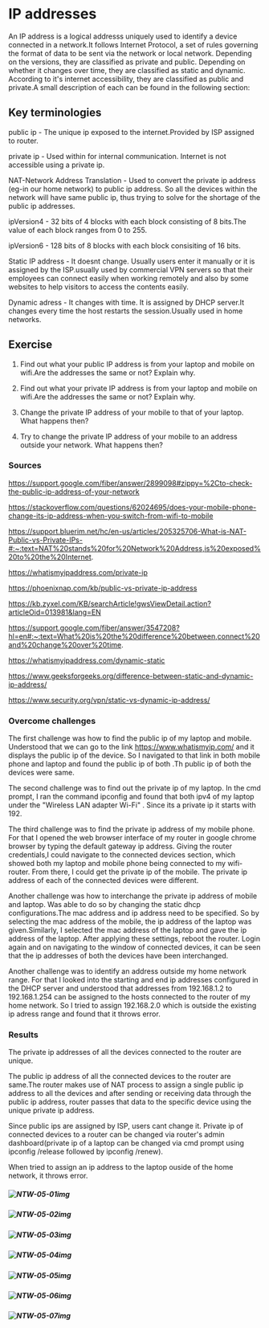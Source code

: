 # IP addresses

An IP address is a logical addresss uniquely used to identify a device connected in a network.It follows Internet Protocol, a set of rules governing the format of data to be sent via the network or local network. Depending on the versions, they are classified as private and public. Depending on whether it changes over time, they are classified as static and dynamic. According to it's internet accessibility, they are classified as public and private.A small description of each can be found in the following section:

## Key terminologies
public ip - The unique ip exposed to the internet.Provided by ISP assigned to router.

private ip - Used within for internal communication. Internet is not accessible using a private ip. 

NAT-Network Address Translation - Used to convert the private ip address (eg-in our home network)  to  public ip address. So all the devices within the network will have same public ip, thus trying to solve for the shortage of the public ip addresses.

ipVersion4 - 32 bits of 4 blocks with each block consisting of 8 bits.The value of each block ranges from 0 to 255.

ipVersion6 - 128 bits of 8 blocks with each block consisiting of 16 bits.

Static IP address - It doesnt change. Usually users enter it manually or it is assigned by the ISP.usually used by commercial VPN servers so that their employees can connect easily when working remotely and also by some websites to help visitors to access the contents easily.

Dynamic adress - It changes with time. It is assigned by DHCP server.It changes every time the host restarts the session.Usually used in home networks.
  
## Exercise
1. Find out what your public IP address is from your laptop and mobile on wifi.Are the addresses the same or not? Explain why.

2. Find out what your private IP address is from your laptop and mobile on wifi.Are the addresses the same or not? Explain why.

3. Change the private IP address of your mobile to that of your laptop. What happens then?

4. Try to change the private IP address of your mobile to an address outside your network. What happens then?

### Sources

https://support.google.com/fiber/answer/2899098#zippy=%2Cto-check-the-public-ip-address-of-your-network

https://stackoverflow.com/questions/62024695/does-your-mobile-phone-change-its-ip-address-when-you-switch-from-wifi-to-mobile

https://support.bluerim.net/hc/en-us/articles/205325706-What-is-NAT-Public-vs-Private-IPs-#:~:text=NAT%20stands%20for%20Network%20Address,is%20exposed%20to%20the%20Internet.

https://whatismyipaddress.com/private-ip

https://phoenixnap.com/kb/public-vs-private-ip-address

https://kb.zyxel.com/KB/searchArticle!gwsViewDetail.action?articleOid=013981&lang=EN

https://support.google.com/fiber/answer/3547208?hl=en#:~:text=What%20is%20the%20difference%20between,connect%20and%20change%20over%20time.

https://whatismyipaddress.com/dynamic-static

https://www.geeksforgeeks.org/difference-between-static-and-dynamic-ip-address/

https://www.security.org/vpn/static-vs-dynamic-ip-address/

### Overcome challenges
The first challenge was how to find the public ip of my laptop and mobile. Understood that we can go to the link 
https://www.whatismyip.com/ and it displays the public ip of the device. So I navigated to that link in both mobile phone and laptop and found the public ip of both .Th public ip of both the devices were same.

The second challenge was to find out the private ip of my laptop. In the cmd prompt, I ran the command ipconfig and found that both ipv4 of my laptop under the "Wireless LAN adapter Wi-Fi" . Since its a private ip it starts with 192.

The third challenge was to find the private ip address of my mobile phone. For that I opened the web browser interface of my router in google chrome browser by typing the default gateway ip address. Giving the router credentials,I could navigate to the connected devices section, which showed both my laptop and mobile phone being connected to my wifi-router. From there, I could get the private ip of the mobile. The private ip address of each of the connected devices were different.

Another challenge was how to interchange the private ip address of mobile and laptop. Was able to do so by changing the static dhcp configurations.The mac address and ip address need to be specified. So by selecting the mac address of the mobile, the ip address of the laptop was given.Similarly, I selected the mac address of the laptop and gave the ip address of the laptop. After applying these settings, reboot the router. Login again and on navigating to the window of connected devices, it can be seen that the ip addresses of both the devices have been interchanged.

Another challenge was to identify an address outside my home network range. For that I looked into the starting and end ip addresses configured in the DHCP server and understood that addresses from 192.168.1.2 to 192.168.1.254 can be assigned to the hosts connected to the router of my home network. So I tried to assign 192.168.2.0 which is outside the existing ip adress range and found that it throws error.

### Results
The private ip addresses of all the devices connected to the router are unique.

The public ip address of all the connected devices to the router are same.The router makes use of NAT process to assign a single public ip address to all the devices and after sending or receiving data through the public ip address, router passes that data to the specific device using the unique private ip address.

Since public ips are assigned by ISP, users cant change it. Private ip of connected devices to a router can be changed  via router's admin dashboard(private ip of a laptop can be changed via cmd prompt using ipconfig /release followed by ipconfig /renew).

When tried to assign an ip address to the laptop ouside of the home network, it throws error.  

##### ![NTW-05-01img](https://github.com/Techgrounds-Cloud-9/cloud-9-jsm-1985/blob/main/00_includes/Week-02/NTW/NTW-05-01-publicip.png)

##### ![NTW-05-02img](https://github.com/Techgrounds-Cloud-9/cloud-9-jsm-1985/blob/main/00_includes/Week-02/NTW/NTW-05-02-privateip-Laptop.PNG)

##### ![NTW-05-03img](https://github.com/Techgrounds-Cloud-9/cloud-9-jsm-1985/blob/main/00_includes/Week-02/NTW/NTW-05-03-privateips-routerinterface.PNG)

##### ![NTW-05-04img](https://github.com/Techgrounds-Cloud-9/cloud-9-jsm-1985/blob/main/00_includes/Week-02/NTW/NTW-05-04-ChangedLatop-ip.PNG)

##### ![NTW-05-05img](https://github.com/Techgrounds-Cloud-9/cloud-9-jsm-1985/blob/main/00_includes/Week-02/NTW/NTW-05-05-ChangedMobile-ip.PNG)

##### ![NTW-05-06img](https://github.com/Techgrounds-Cloud-9/cloud-9-jsm-1985/blob/main/00_includes/Week-02/NTW/NTW-05-06-InterChangedIPs.PNG)

##### ![NTW-05-07img](https://github.com/Techgrounds-Cloud-9/cloud-9-jsm-1985/blob/main/00_includes/Week-02/NTW/NTW-05-07-InvalidIPAddr.PNG)
